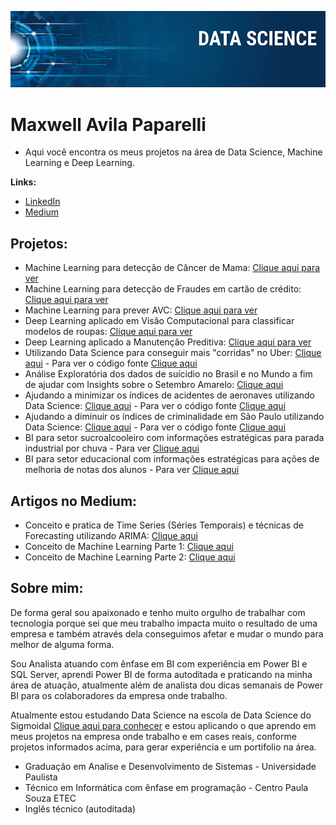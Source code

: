 <p align="center">
  <img src="banner.png" >
</p>

# Maxwell Avila Paparelli


* Aqui você encontra os meus projetos na área de Data Science, Machine Learning e Deep Learning.

**Links:**
* [LinkedIn](https://www.linkedin.com/in/maxwell-avila-paparelli-69201b135)
* [Medium](https://maxwellpaparelli.medium.com/)


## Projetos:
* Machine Learning para detecção de Câncer de Mama: [Clique aqui para ver](https://github.com/MaxwellPaparelli/Machine_Learning/blob/main/Machine_learning_Outr_Rosa.ipynb)
* Machine Learning para detecção de Fraudes em cartão de crédito: [Clique aqui para ver](https://github.com/MaxwellPaparelli/Machine_Learning/blob/main/Fraude_em_Cart%C3%A3o_de_Credito_Machine_Learning.ipynb)
* Machine Learning para prever AVC: [Clique aqui para ver](https://github.com/MaxwellPaparelli/Machine_Learning/blob/main/Mach_Lean_PrevisaoAvc.ipynb)
* Deep Learning aplicado em Visão Computacional para classificar modelos de roupas: [Clique aqui para ver](https://github.com/MaxwellPaparelli/Machine_Learning/blob/main/Deep_Learning_Classif_Roupas.ipynb)
* Deep Learning aplicado a Manutenção Preditiva: [Clique aqui para ver](https://github.com/MaxwellPaparelli/Machine_Learning/blob/main/ia-para-manute-o-preditiva-usando-redes-neurais.ipynb)
* Utilizando Data Science para conseguir mais "corridas" no Uber: [Clique aqui](https://www.linkedin.com/pulse/como-conseguir-mais-corridas-com-o-uber-em-new-york-avila-paparelli/?trackingId=pe17W94CSS2iv4jM2iPqpA%3D%3D) - Para ver o código fonte [Clique aqui](https://github.com/MaxwellPaparelli/Data_Science_Uber)
* Análise Exploratória dos dados de suícidio no Brasil e no Mundo a fim de ajudar com Insights sobre o Setembro Amarelo: [Clique aqui](https://github.com/MaxwellPaparelli/Time_Series/blob/main/Yellow_September_Analysis.ipynb)
* Ajudando a minimizar os índices de acidentes de aeronaves utilizando Data Science: [Clique aqui](https://www.linkedin.com/pulse/ajudando-minimizar-os-%C3%ADndices-de-acidentes-aeronaves-avila-paparelli?trk=portfolio_article-card_title) - Para ver o código fonte [Clique aqui](https://github.com/MaxwellPaparelli/Data_Science_Aviacao)
* Ajudando a diminuir os índices de criminalidade em São Paulo utilizando Data Science: [Clique aqui](https://www.linkedin.com/pulse/ajudando-diminuir-%25C3%25ADndices-de-crimes-com-data-science-avila-paparelli/?trackingId=lUPx7w6wQ9OnSXKZ8C9L9g%3D%3D) - Para ver o código fonte [Clique aqui](https://github.com/MaxwellPaparelli/Data_Science_Indice_Criminalidade_SP)
* BI para setor sucroalcooleiro com informações estratégicas para parada industrial por chuva - Para ver [Clique aqui](https://www.linkedin.com/feed/update/urn:li:activity:6755261706089357312/)
* BI para setor educacional com informações estratégicas para ações de melhoria de notas dos alunos - Para ver [Clique aqui](https://www.linkedin.com/feed/update/urn:li:activity:6761045921418551296/)

## Artigos no Medium:

* Conceito e pratica de Time Series (Séries Temporais) e técnicas de Forecasting utilizando ARIMA: [Clique aqui](https://medium.com/@cienciaedadosbi/time-series-s%C3%A9ries-temporais-com-python-f4e74fd45b0b)
* Conceito de Machine Learning Parte 1: [Clique aqui](https://maxwellpaparelli.medium.com/machine-learning-parte-1-aprendizado-supervisionado-b974dc03dd9)
* Conceito de Machine Learning Parte 2: [Clique aqui](https://maxwellpaparelli.medium.com/machine-learning-parte-2-aprendizado-n%C3%A3o-supervisionado-ba792f3767e7)

## Sobre mim:
De forma geral sou apaixonado e tenho muito orgulho de trabalhar com tecnologia porque sei que meu trabalho impacta muito o resultado de uma empresa e também através dela conseguimos afetar e mudar o mundo para melhor de alguma forma.

Sou Analista atuando com ênfase em BI com experiência em Power BI e SQL Server, aprendi Power BI de forma autoditada e praticando na minha área de atuação, atualmente além de analista dou dicas semanais de Power BI para os colaboradores da empresa onde trabalho.

Atualmente estou estudando Data Science na escola de Data Science do Sigmoidal [Clique aqui para conhecer](https://escola.sigmoidal.ai/) e estou aplicando o que aprendo em meus projetos na empresa onde trabalho e em cases reais, conforme projetos informados acima, para gerar experiência e um portifolio na área.

*  Graduação em Analise e Desenvolvimento de Sistemas - Universidade Paulista
*  Técnico em Informática com ênfase em programação - Centro Paula Souza ETEC
*  Inglês técnico (autoditada)
